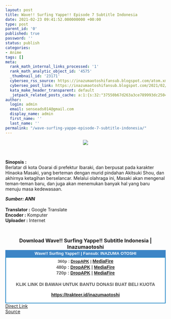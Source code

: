 ```yaml
---
layout: post
title: Wave!! Surfing Yappe!! Episode 7 Subtitle Indonesia
date: 2021-02-23 09:41:52.000000000 +00:00
type: post
parent_id: '0'
published: true
password: ''
status: publish
categories:
- Anime
tags: []
meta:
  rank_math_internal_links_processed: '1'
  rank_math_analytic_object_id: '4575'
  _thumbnail_id: '23171'
  cyberseo_rss_source: https://inazumaotoshifansub.blogspot.com/atom.xml?start-index=151&max-results=150
  cyberseo_post_link: https://inazumaotoshifansub.blogspot.com/2021/02/wave-surfing-yappe-episode-7-subtitle.html
  kata_make_header_transparent: default
  _jetpack_related_posts_cache: a:1:{s:32:"37550b67d263a3ce789993dc25046c5f";a:2:{s:7:"expires";i:1649506784;s:7:"payload";a:6:{i:0;a:1:{s:2:"id";i:23120;}i:1;a:1:{s:2:"id";i:23108;}i:2;a:1:{s:2:"id";i:23128;}i:3;a:1:{s:2:"id";i:23214;}i:4;a:1:{s:2:"id";i:23198;}i:5;a:1:{s:2:"id";i:23138;}}}}
author:
  login: admin
  email: senseads014@gmail.com
  display_name: admin
  first_name: ''
  last_name: ''
permalink: "/wave-surfing-yappe-episode-7-subtitle-indonesia/"
---
```

</p>
<div class="separator" style="clear: both; text-align: center;"><a href="https://1.bp.blogspot.com/-euUip7Nsy7c/YDTM9qO-SUI/AAAAAAAAHiA/lGXIyXbR0uAfjZDgK5BhWGKfH_RozP2hwCLcBGAsYHQ/s450/WAVE%2B-%2B07.png" style="margin-left: 1em; margin-right: 1em;"><img border="0" data-original-height="269" data-original-width="450" src="{{ site.baseurl }}/assets/2021/02/WAVE%2B-%2B07.png" /></a></div>
<p>&nbsp;</p>
<p><b>Sinopsis :</b><span face="&quot;trebuchet ms&quot; , sans-serif"><b><br /></b></span><span face="&quot;trebuchet ms&quot; , sans-serif">Berlatar di kota Ooarai di prefektur Ibaraki, dan berpusat pada karakter Hinaoka Masaki, yang berteman dengan murid pindahan Akitsuki Shou, dan akhirnya ketagihan berselancar. Melalui olahraga ini, Masaki akan mengenal teman-teman baru, dan juga akan menemukan banyak hal yang baru menuju masa kedewasaan. <b><i>&nbsp;</i></b></span></p>
<div style="text-align: left;"><span face="&quot;trebuchet ms&quot; , sans-serif"><b><i>Sumber: ANN&nbsp;</i></b></span></div>
<div style="text-align: left;"><span face="&quot;trebuchet ms&quot; , sans-serif" />
<div style="text-align: left;"><span face="&quot;trebuchet ms&quot; , sans-serif"><b>&nbsp;</b></span></div>
<div style="text-align: left;"><span face="&quot;trebuchet ms&quot; , sans-serif"><b>Translator :</b> Google Translate</span></div>
<div style="text-align: left;"><span face="&quot;trebuchet ms&quot; , sans-serif"><b>Encoder :</b> Komputer</span></div>
<div style="text-align: left;"><span face="&quot;trebuchet ms&quot; , sans-serif"><b>Uploader :</b> Internet</span></div>
<p><span face="&quot;trebuchet ms&quot; , sans-serif"><br /></span></div>
<div style="text-align: center;"><span face="&quot;trebuchet ms&quot; , sans-serif" style="font-size: medium;"><b>Download Wave!! Surfing Yappe!! Subtitle Indonesia | Inazumaotoshi</b></span></div>
<div style="margin: 0px; padding: 0px;">
<div align="center" style="background-color: #3d85c6; color: #339999; font-family: &quot;arial&quot;, &quot;geneva&quot;, sans-serif; line-height: 18.1875px; margin: 0px; padding: 2px;">
<div style="margin: 0px; padding: 0px;">
<div style="margin: 0px; padding: 0px;">
<div style="margin: 0px; padding: 0px;">
<div style="margin: 0px; padding: 0px;">
<div style="margin: 0px; padding: 0px;">
<div style="margin: 0px; padding: 0px;">
<div style="margin: 0px; padding: 0px;"><span style="font-size: small;"><b style="margin: 0px; padding: 0px;"><span class="Apple-style-span" face="&quot;trebuchet ms&quot; , sans-serif" style="margin: 0px; padding: 0px;"><span style="color: white; margin: 0px; padding: 0px;">Wave!! Surfing Yappe!! | Fansub: INAZUMA&nbsp;</span></span></b><b style="margin: 0px; padding: 0px;"><span class="Apple-style-span" face="&quot;trebuchet ms&quot; , sans-serif" style="margin: 0px; padding: 0px;"><span style="color: white; margin: 0px; padding: 0px;">OTOSHI</span></span></b></span></div>
</div>
</div>
</div>
</div>
</div>
</div>
</div>
<div style="background-color: white; border: 2px solid rgb(31, 133, 198); font-family: &quot;arial&quot;, &quot;geneva&quot;, sans-serif; line-height: 18.1875px; margin: 0px; padding: 2px; text-align: justify;">
<div style="font-family: &quot;arial&quot;, &quot;helvetica&quot;, sans-serif; margin: 0px; padding: 0px; text-align: center;">
<div style="margin: 0px; padding: 0px;">
<div style="margin: 0px; padding: 0px;">
<div style="margin: 0px; padding: 0px;">
<div style="margin: 0px; padding: 0px;">
<div style="margin: 0px; padding: 0px;">
<div style="margin: 0px; padding: 0px;">
<div style="margin: 0px; padding: 0px;">
<div style="color: #555555;"><span style="font-size: small;"><b style="margin: 0px; padding: 0px;">360p : <a href="https://ouo.io/naF0X3b" target="_blank" rel="noopener">DropAPK</a> | </b></span><b style="margin: 0px; padding: 0px;"><a href="https://ouo.io/90fD3T" target="_blank" rel="noopener">MediaFire</a> </b><br /><b style="margin: 0px; padding: 0px;">480p : <a href="https://ouo.io/IfK1XK" target="_blank" rel="noopener">DropAPK</a> | <a href="https://ouo.io/0Dt0zp" target="_blank" rel="noopener">MediaFire</a></b></div>
<div style="color: #555555;"><b style="margin: 0px; padding: 0px;">720p : <a href="https://ouo.io/5CAxVZ" target="_blank" rel="noopener">DropAPK</a> | <a href="https://ouo.io/d6Rxd7" target="_blank" rel="noopener">MediaFire</a></b></div>
<div style="color: #555555;"><b style="margin: 0px; padding: 0px;">&nbsp;</b></div>
<div style="color: #555555;">
<div style="color: #555555;"><b style="margin: 0px; padding: 0px;">KLIK LINK DI BAWAH UNTUK BANTU DONASI BUAT BELI KUOTA</b></div>
<p><b style="margin: 0px; padding: 0px;"><a href="https://trakteer.id/inazumaotoshi" target="_blank" rel="noopener">https://trakteer.id/inazumaotoshi</a></b><b style="margin: 0px; padding: 0px;"> <br /></b></div>
<div style="color: #555555;"></div>
</div>
</div>
</div>
</div>
</div>
</div>
</div>
</div>
</div>
</div>
<link rel="stylesheet" href="https://cdnjs.cloudflare.com/ajax/libs/font-awesome/4.7.0/css/font-awesome.min.css" />
<div class="divbtn"> <a href="https://handymansurrender.com/fihup8buzv?key=94550f7ce39444073321dde3b8782f97" class="btn"><i class="fa fa-download"></i> Direct Link</a> <br /><a href="https://inazumaotoshifansub.blogspot.com/2021/02/wave-surfing-yappe-episode-7-subtitle.html">Source</a> </div>
